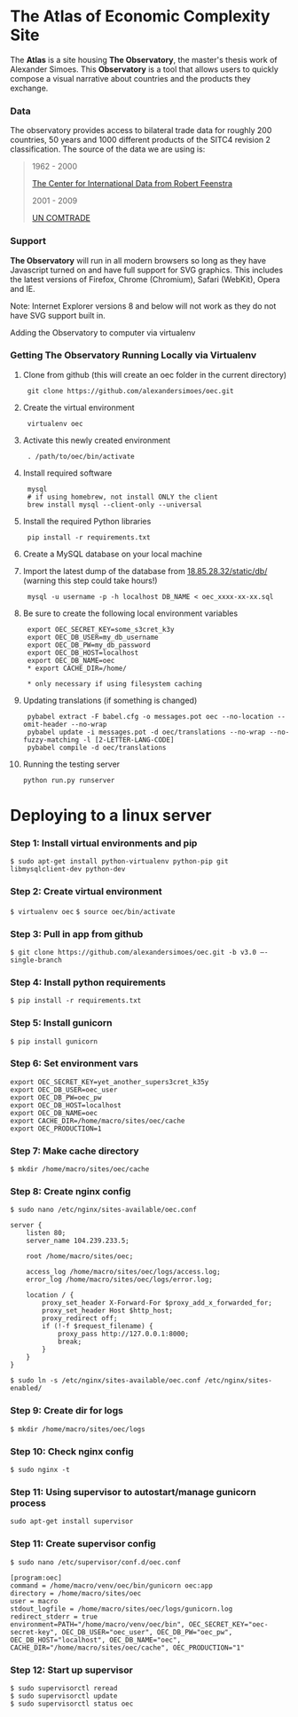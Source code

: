 # The Atlas of Economic Complexity Site

The **Atlas** is a site housing **The Observatory**, the master's thesis work
of Alexander Simoes. This **Observatory** is a tool that allows users to quickly
compose a visual narrative about countries and the products they exchange.


### Data

The observatory provides access to bilateral trade data for roughly 200 countries,
50 years and 1000 different products of the SITC4 revision 2 classification. The
source of the data we are using is:

> 1962 - 2000
>
> [The Center for International Data from Robert Feenstra](http://cid.econ.ucdavis.edu/)
>
> 2001 - 2009
>
> [UN COMTRADE](http://comtrade.un.org/)

### Support

**The Observatory** will run in all modern browsers so long as they have
Javascript turned on and have full support for SVG graphics. This includes 
the latest versions of Firefox, Chrome (Chromium), Safari (WebKit), Opera and IE.

Note: Internet Explorer versions 8 and below will not work as they do not have
SVG support built in.

Adding the Observatory to computer via virtualenv

### Getting The Observatory Running Locally via Virtualenv

1. Clone from github (this will create an oec folder in the current directory)

        git clone https://github.com/alexandersimoes/oec.git
2. Create the virtual environment

        virtualenv oec
3. Activate this newly created environment

        . /path/to/oec/bin/activate
4. Install required software

        mysql
        # if using homebrew, not install ONLY the client
        brew install mysql --client-only --universal
5. Install the required Python libraries

        pip install -r requirements.txt
6. Create a MySQL database on your local machine
7. Import the latest dump of the database from [18.85.28.32/static/db/](http://18.85.28.32/static/db/) (warning this step could take hours!)

        mysql -u username -p -h localhost DB_NAME < oec_xxxx-xx-xx.sql
8. Be sure to create the following local environment variables

        export OEC_SECRET_KEY=some_s3cret_k3y
        export OEC_DB_USER=my_db_username
        export OEC_DB_PW=my_db_password
        export OEC_DB_HOST=localhost
        export OEC_DB_NAME=oec
        * export CACHE_DIR=/home/

        * only necessary if using filesystem caching
9. Updating translations (if something is changed)

        pybabel extract -F babel.cfg -o messages.pot oec --no-location --omit-header --no-wrap
        pybabel update -i messages.pot -d oec/translations --no-wrap --no-fuzzy-matching -l [2-LETTER-LANG-CODE]
        pybabel compile -d oec/translations
10. Running the testing server
        
        python run.py runserver


# Deploying to a linux server
### Step 1: Install virtual environments and pip
```$ sudo apt-get install python-virtualenv python-pip git libmysqlclient-dev python-dev```

### Step 2: Create virtual environment
```$ virtualenv oec```
```$ source oec/bin/activate```

### Step 3: Pull in app from github
```$ git clone https://github.com/alexandersimoes/oec.git -b v3.0 —-single-branch```

### Step 4: Install python requirements
```$ pip install -r requirements.txt```

### Step 5: Install gunicorn
```$ pip install gunicorn```

### Step 6: Set environment vars
```
export OEC_SECRET_KEY=yet_another_supers3cret_k35y
export OEC_DB_USER=oec_user
export OEC_DB_PW=oec_pw
export OEC_DB_HOST=localhost
export OEC_DB_NAME=oec
export CACHE_DIR=/home/macro/sites/oec/cache
export OEC_PRODUCTION=1
```

### Step 7: Make cache directory
```$ mkdir /home/macro/sites/oec/cache```

### Step 8: Create nginx config 
```$ sudo nano /etc/nginx/sites-available/oec.conf```

```
server {
    listen 80;
    server_name 104.239.233.5;
 
    root /home/macro/sites/oec;
 
    access_log /home/macro/sites/oec/logs/access.log;
    error_log /home/macro/sites/oec/logs/error.log;

    location / {
        proxy_set_header X-Forward-For $proxy_add_x_forwarded_for;
        proxy_set_header Host $http_host;
        proxy_redirect off;
        if (!-f $request_filename) {
            proxy_pass http://127.0.0.1:8000;
            break;
        }
    }
}
```
```$ sudo ln -s /etc/nginx/sites-available/oec.conf /etc/nginx/sites-enabled/```
 
### Step 9: Create dir for logs
```$ mkdir /home/macro/sites/oec/logs```

### Step 10: Check nginx config
```$ sudo nginx -t```

### Step 11: Using supervisor to autostart/manage gunicorn process
```sudo apt-get install supervisor```

### Step 11: Create supervisor config
```$ sudo nano /etc/supervisor/conf.d/oec.conf```

```
[program:oec]
command = /home/macro/venv/oec/bin/gunicorn oec:app
directory = /home/macro/sites/oec
user = macro
stdout_logfile = /home/macro/sites/oec/logs/gunicorn.log
redirect_stderr = true
environment=PATH="/home/macro/venv/oec/bin", OEC_SECRET_KEY="oec-secret-key", OEC_DB_USER="oec_user", OEC_DB_PW="oec_pw", OEC_DB_HOST="localhost", OEC_DB_NAME="oec", CACHE_DIR="/home/macro/sites/oec/cache", OEC_PRODUCTION="1"
```

### Step 12: Start up supervisor
```
$ sudo supervisorctl reread
$ sudo supervisorctl update
$ sudo supervisorctl status oec
```
